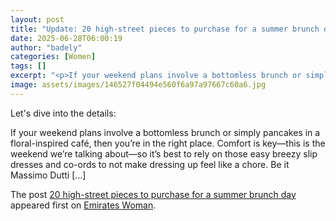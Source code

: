 ```yaml
---
layout: post
title: "Update: 20 high-street pieces to purchase for a summer brunch day"
date: 2025-06-28T06:00:19
author: "badely"
categories: [Women]
tags: []
excerpt: "<p>If your weekend plans involve a bottomless brunch or simply pancakes in a floral-inspired café, then you&#8217;re in the right place. Comfort is ke"
image: assets/images/146527f04494e560f6a97a97667c60a6.jpg
---
```


Let's dive into the details: <p>If your weekend plans involve a bottomless brunch or simply pancakes in a floral-inspired café, then you&#8217;re in the right place. Comfort is key—this is the weekend we’re talking about—so it’s best to rely on those easy breezy slip dresses and co-ords to not make dressing up feel like a chore. Be it Massimo Dutti [&#8230;]</p>
<p>The post <a href="https://emirateswoman.com/weekend-brunch-high-street-pieces/" rel="nofollow">20 high-street pieces to purchase for a summer brunch day</a> appeared first on <a href="https://emirateswoman.com" rel="nofollow">Emirates Woman</a>.</p>

